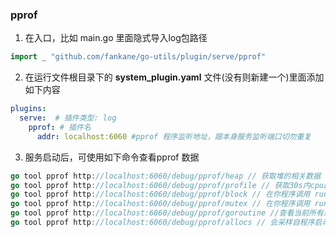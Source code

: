 ### pprof
1. 在入口，比如 main.go 里面隐式导入log包路径
```go 
import _ "github.com/fankane/go-utils/plugin/serve/pprof"
```

2. 在运行文件根目录下的 **system_plugin.yaml** 文件(没有则新建一个)里面添加如下内容
```yaml
plugins:
  serve:  # 插件类型: log
    pprof: # 插件名
      addr: localhost:6060 #pprof 程序监听地址，跟本身服务监听端口切勿重复
```

3. 服务启动后，可使用如下命令查看pprof 数据
```go
go tool pprof http://localhost:6060/debug/pprof/heap // 获取堆的相关数据
go tool pprof http://localhost:6060/debug/pprof/profile // 获取30s内cpu的相关数据
go tool pprof http://localhost:6060/debug/pprof/block // 在你程序调用 runtime.SetBlockProfileRate ，查看goroutine阻塞的相关数据
go tool pprof http://localhost:6060/debug/pprof/mutex // 在你程序调用 runtime.SetMutexProfileFraction，查看谁占用mutex
go tool pprof http://localhost:6060/debug/pprof/goroutine //查看当前所有运行的 goroutines 堆栈跟踪
go tool pprof http://localhost:6060/debug/pprof/allocs // 会采样自程序启动所有对象的内存分配信息（包括已经被GC回收的内存）
```